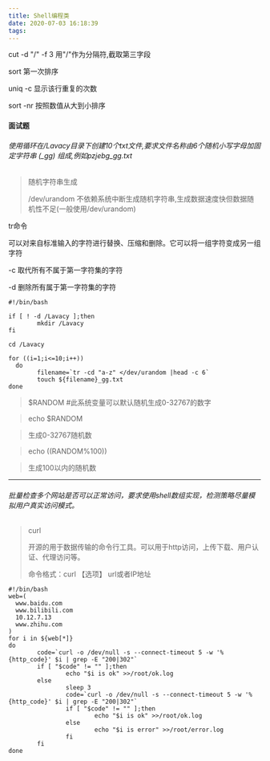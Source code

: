 ```yaml
---
title: Shell编程类
date: 2020-07-03 16:18:39
tags:
---
```

cut -d "/" -f 3
用"/"作为分隔符,截取第三字段

sort
第一次排序

uniq -c
显示该行重复的次数

sort -nr
按照数值从大到小排序
<!-- more -->
#### 面试题

###### 使用循环在/Lavacy目录下创建10个txt文件,要求文件名称由6个随机小写字母加固定字符串 (_gg) 组成,例如pzjebg_gg.txt

> 随机字符串生成
> 
> /dev/urandom 不依赖系统中断生成随机字符串,生成数据速度快但数据随机性不足(一般使用/dev/urandom)

tr命令

可以对来自标准输入的字符进行替换、压缩和删除。它可以将一组字符变成另一组字符

-c 取代所有不属于第一字符集的字符

-d 删除所有属于第一字符集的字符


```
#!/bin/bash

if [ ! -d /Lavacy ];then
        mkdir /Lavacy
fi

cd /Lavacy

for ((i=1;i<=10;i++))
  do
        filename=`tr -cd "a-z" </dev/urandom |head -c 6`
        touch ${filename}_gg.txt
done

```
> $RANDOM #此系统变量可以默认随机生成0-32767的数字
 
> echo $RANDOM

> 生成0-32767随机数

> echo $(($RANDOM%100))

> 生成100以内的随机数


---
###### 批量检查多个网站是否可以正常访问，要求使用shell数组实现，检测策略尽量模拟用户真实访问模式。

> curl 
> 
> 开源的用于数据传输的命令行工具。可以用于http访问，上传下载、用户认证、代理访问等。
> 
> 命令格式：curl 【选项】 url或者IP地址


```
#!/bin/bash
web=(
  www.baidu.com
  www.bilibili.com
  10.12.7.13
  www.zhihu.com
)
for i in ${web[*]}
do
        code=`curl -o /dev/null -s --connect-timeout 5 -w '%{http_code}' $i | grep -E "200|302"`
        if [ "$code" != "" ];then
                echo "$i is ok" >>/root/ok.log
        else
                sleep 3
                code=`curl -o /dev/null -s --connect-timeout 5 -w '%{http_code}' $i | grep -E "200|302"`
                if [ "$code" != "" ];then
                        echo "$i is ok" >>/root/ok.log
                else
                        echo "$i is error" >>/root/error.log
                fi
        fi
done

```
